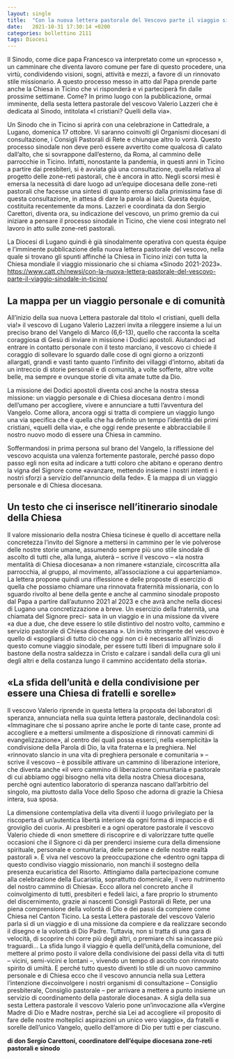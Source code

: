 ```yaml
---
layout: single
title:  "Con la nuova lettera pastorale del Vescovo parte il viaggio sinodale in Ticino"
date:   2021-10-31 17:30:14 +0200
categories: bollettino 2111
tags: Diocesi
---
```


Il Sinodo, come dice papa Francesco va interpretato come un «processo », un camminare che diventa lavoro comune per fare di questo procedere, una virtù, condividendo visioni, sogni, attività e mezzi, a favore di un rinnovato stile missionario. A questo processo messo in atto dal Papa prende parte anche la Chiesa in Ticino che vi risponderà e vi parteciperà fin dalle prossime settimane. Come? In primo luogo con la pubblicazione, ormai imminente, della sesta lettera pastorale del vescovo Valerio Lazzeri che è dedicata al Sinodo, intitolata «I cristiani? Quelli della via».

Un Sinodo che in Ticino si aprirà con una celebrazione in Cattedrale, a Lugano, domenica 17 ottobre. Vi saranno coinvolti gli Organismi diocesani di consultazione, i Consigli Pastorali di Rete e chiunque altro lo vorrà. Questo processo sinodale non deve però essere avvertito come qualcosa di calato dall’alto, che si sovrappone dall’esterno, da Roma, al cammino delle parrocchie in Ticino. Infatti, nonostante la pandemia, in questi anni in Ticino a partire dai presbiteri, si è avviata già una consultazione, quella relativa al progetto delle zone-reti pastorali, che è ancora in atto. Negli scorsi mesi è emersa la necessità di dare luogo ad un’equipe diocesana delle zone-reti pastorali che facesse una sintesi di quanto emerso dalla primissima fase di questa consultazione, in attesa di dare la parola ai laici. Questa équipe, costituita recentemente da mons. Lazzeri e coordinata da don Sergio Carettori, diventa ora, su indicazione del vescovo, un primo gremio da cui iniziare a pensare il processo sinodale in Ticino, che viene così integrato nel lavoro in atto sulle zone-reti pastorali.

La Diocesi di Lugano quindi è già sinodalmente operativa con questa équipe e l’imminente pubblicazione della nuova lettera pastorale del vescovo, nella quale si trovano gli spunti affinché la Chiesa in Ticino inizi con tutta la Chiesa mondiale il viaggio missionario che si chiama «Sinodo 2021-2023».
https://www.catt.ch/newsi/con-la-nuova-lettera-pastorale-del-vescovo-parte-il-viaggio-sinodale-in-ticino/

## La mappa per un viaggio personale e di comunità

All’inizio della sua nuova Lettera pastorale dal titolo «I cristiani, quelli della via!» il vescovo di Lugano Valerio Lazzeri invita a rileggere insieme a lui un preciso brano del Vangelo di Marco (6,6-13), quello che racconta la scelta coraggiosa di Gesù di inviare in missione i Dodici apostoli. Aiutandoci ad entrare in contatto personale con il testo marciano, il vescovo ci chiede il coraggio di sollevare lo sguardo dalle cose di ogni giorno a orizzonti allargati, grandi e vasti tanto quanto l’infinito dei villaggi d’intorno, abitati da un intreccio di storie personali e di comunità, a volte sofferte, altre volte belle, ma sempre e ovunque storie di vita amate tutte da Dio.

La missione dei Dodici apostoli diventa così anche la nostra stessa missione: un viaggio personale e di Chiesa diocesana dentro i mondi dell’umano per accogliere, vivere e annunciare a tutti l’avventura del Vangelo. Come allora, ancora oggi si tratta di compiere un viaggio lungo una via specifica che è quella che ha definito un tempo l’identità dei primi cristiani, «quelli della via», e che oggi rende presente e abbracciabile il nostro nuovo modo di essere una Chiesa in cammino.

Soffermandosi in prima persona sul brano del Vangelo, la riflessione del vescovo acquista una valenza fortemente pastorale, perché passo dopo passo egli non esita ad indicare a tutti coloro che abitano e operano dentro la vigna del Signore come «avanzare, mettendo insieme i nostri intenti e i nostri sforzi a servizio dell’annuncio della fede». È la mappa di un viaggio personale e di Chiesa diocesana.

## Un testo che ci inserisce nell’itinerario sinodale della Chiesa 

Il valore missionario della nostra Chiesa ticinese è quello di accettare nella concretezza l’invito del Signore a mettersi in cammino per le vie polverose delle nostre storie umane, assumendo sempre più uno stile sinodale di ascolto di tutti che, alla lunga, aiuterà – scrive il vescovo – «la nostra mentalità di Chiesa diocesana» a non rimanere «stanziale, circoscritta alla parrocchia, al gruppo, al movimento, all’associazione a cui apparteniamo». La lettera propone quindi una riflessione e delle proposte di esercizio di quella che possiamo chiamare una rinnovata fraternità missionaria, con lo sguardo rivolto al bene della gente e anche al cammino sinodale proposto dal Papa a partire dall’autunno 2021 al 2023 e che avrà anche nella diocesi di Lugano una concretizzazione a breve. Un esercizio della fraternità, una chiamata del Signore preci- sata in un viaggio e in una missione da vivere «a due a due, che deve essere lo stile distintivo del nostro volto, cammino e servizio pastorale di Chiesa diocesana ». Un invito stringente del vescovo è quello di «spogliarsi di tutto ciò che oggi non ci è necessario all’inizio di questo comune viaggio sinodale, per essere tutti liberi di impugnare solo il bastone della nostra saldezza in Cristo e calzare i sandali della cura gli uni degli altri e della costanza lungo il cammino accidentato della storia».

## «La sfida dell’unità e della condivisione per essere una Chiesa di fratelli e sorelle»

Il vescovo Valerio riprende in questa lettera la proposta dei laboratori di speranza, annunciata nella sua quinta lettera pastorale, declinandola così: «Immaginare che si possano aprire anche le porte di tante case, pronte ad accogliere e a mettersi umilmente a disposizione di rinnovati cammini di evangelizzazione», al centro dei quali possa esserci, nella «semplicità» la condivisione della Parola di Dio, la vita fraterna e la preghiera. Nel «rinnovato slancio in una vita di preghiera personale e comunitaria » – scrive il vescovo – è possibile attivare un cammino di liberazione interiore, che diventa anche «il vero cammino di liberazione comunitaria e pastorale di cui abbiamo oggi bisogno nella vita della nostra Chiesa diocesana, perchè ogni autentico laboratorio di speranza nascano dall’arbitrio del singolo, ma piuttosto dalla Voce dello Sposo che adorna di grazie la Chiesa intera, sua sposa.

La dimensione contemplativa della vita diventi il luogo privilegiato per la riscoperta di un’autentica libertà interiore da ogni forma di impaccio e di groviglio dei cuori». Ai presbiteri e a ogni operatore pastorale il vescovo Valerio chiede di «non smettere di riscoprire e di valorizzare tutte quelle occasioni che il Signore ci dà per prenderci insieme cura della dimensione spirituale, personale e comunitaria, delle persone e delle nostre realtà pastorali ». È viva nel vescovo la preoccupazione che «dentro ogni tappa di questo condiviso viaggio missionario, non manchi il sostegno della presenza eucaristica del Risorto. Attingiamo dalla partecipazione comune alla celebrazione della Eucaristia, soprattutto domenicale, il vero nutrimento del nostro cammino di Chiesa». Ecco allora nel concreto anche il coinvolgimento di tutti, presbiteri e fedeli laici, a fare proprio lo strumento del discernimento, grazie ai nascenti Consigli Pastorali di Rete, per una piena comprensione della volontà di Dio e dei passi da compiere come Chiesa nel Canton Ticino. La sesta Lettera pastorale del vescovo Valerio parla sì di un viaggio e di una missione da compiere e da realizzare secondo il disegno e la volontà di Dio Padre. Tuttavia, non si tratta di una gara di velocità, di scoprire chi corre più degli altri, o premiare chi sa incassare più traguardi… La sfida lungo il viaggio è quella dell’unità,della comunione, del mettere al primo posto il valore della condivisione dei passi della vita di tutti – vicini, semi-vicini e lontani –, vivendo un tempo di ascolto con rinnovato spirito di umiltà. E perché tutto questo diventi lo stile di un nuovo cammino personale e di Chiesa ecco che il vescovo annuncia nella sua Lettera l’intenzione di«coinvolgere i nostri organismi di consultazione – Consiglio presbiterale, Consiglio pastorale – per arrivare a mettere a punto insieme un servizio di coordinamento della pastorale diocesana». A sigla della sua sesta Lettera pastorale il vescovo Valerio pone un’invocazione alla «Vergine Madre di Dio e Madre nostra», perché sia Lei ad accogliere «il proposito di fare delle nostre molteplici aspirazioni un unico vero viaggio», da fratelli e sorelle dell’unico Vangelo, quello dell’amore di Dio per tutti e per ciascuno.

__di don Sergio Carettoni, coordinatore dell’équipe diocesana zone-reti pastorali e sinodo__

